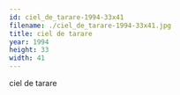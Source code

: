 ```yaml
---
id: ciel_de_tarare-1994-33x41
filename: ./ciel_de_tarare-1994-33x41.jpg
title: ciel de tarare
year: 1994
height: 33
width: 41
---
```


ciel de tarare